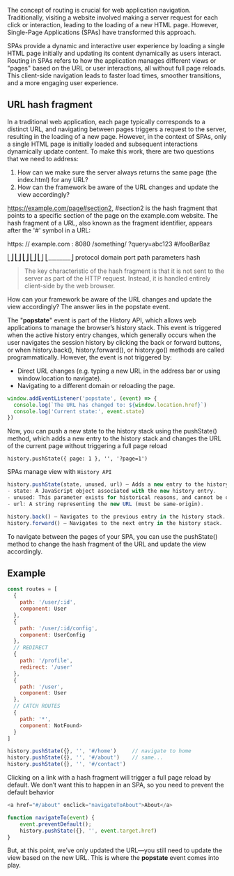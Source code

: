 The concept of routing is crucial for web application navigation. Traditionally, visiting a website involved making a server request for each click or interaction, leading to the loading of a new HTML page. However, Single-Page Applications (SPAs) have transformed this approach.

SPAs provide a dynamic and interactive user experience by loading a single HTML page initially and updating its content dynamically as users interact. Routing in SPAs refers to how the application manages different views or "pages" based on the URL or user interactions, all without full page reloads. This client-side navigation leads to faster load times, smoother transitions, and a more engaging user experience.

## URL hash fragment
In a traditional web application, each page typically corresponds to a distinct URL, and navigating between pages triggers a request to the server, resulting in the loading of a new page. However, in the context of SPAs, only a single HTML page is initially loaded and subsequent interactions dynamically update content. To make this work, there are two questions that we need to address:

1. How can we make sure the server always returns the same page (the index.html) for any URL?
2. How can the framework be aware of the URL changes and update the view accordingly?

https://example.com/page#section2, #section2 is the hash fragment that points to a specific section of the page on the example.com website. The hash fragment of a URL, also known as the fragment identifier, appears after the '#' symbol in a URL:

https: // example.com : 8080 /something/ ?query=abc123 #/fooBarBaz

⎣____⎦    ⎣__________⎦  ⎣__⎦ ⎣________⎦ ⎣____________⎦ ⎣________⎦
protocol     domain     port    path      parameters      hash


> The key characteristic of the hash fragment is that it is not sent to the server as part of the HTTP request. Instead, it is handled entirely client-side by the web browser.

How can your framework be aware of the URL changes and update the view accordingly? The answer lies in the popstate event.

The "**popstate**" event is part of the History API, which allows web applications to manage the browser’s history stack. This event is triggered when the active history entry changes, which generally occurs when the user navigates the session history by clicking the back or forward buttons, or when history.back(), history.forward(), or history.go() methods are called programmatically. However, the event is not triggered by:

- Direct URL changes (e.g. typing a new URL in the address bar or using window.location to navigate).
- Navigating to a different domain or reloading the page.

```js
window.addEventListener('popstate', (event) => {
  console.log(`The URL has changed to: ${window.location.href}`)
  console.log('Current state:', event.state)
})
```

Now, you can push a new state to the history stack using the pushState() method, which adds a new entry to the history stack and changes the URL of the current page without triggering a full page reload

`history.pushState({ page: 1 }, '', '?page=1')`


SPAs manage view with `History API`

```js
history.pushState(state, unused, url) — Adds a new entry to the history stack.
- state: A JavaScript object associated with the new history entry.
- unused: This parameter exists for historical reasons, and cannot be omitted; the MDN docs recommend to pass an empty string.
- url: A string representing the new URL (must be same-origin).

history.back() — Navigates to the previous entry in the history stack.
history.forward() — Navigates to the next entry in the history stack.
```

To navigate between the pages of your SPA, you can use the pushState() method to change the hash fragment of the URL and update the view accordingly. 

## Example
```js
const routes = [
  {
    path: '/user/:id',
    component: User
  },
  {
    path: '/user/:id/config',
    component: UserConfig
  },
  // REDIRECT
  {
    path: '/profile',
    redirect: '/user'
  },
  {
    path: '/user',
    component: User
  },
  // CATCH ROUTES
  {
    path: '*',
    component: NotFound>
  }
]

history.pushState({}, '', '#/home')     // navigate to home
history.pushState({}, '', '#/about')    // same...
history.pushState({}, '', '#/contact')
```

Clicking on a link with a hash fragment will trigger a full page reload by default. We don’t want this to happen in an SPA, so you need to prevent the default behavior

```js
<a href="#/about" onclick="navigateToAbout">About</a>

function navigateTo(event) {
    event.preventDefault();
    history.pushState({}, '', event.target.href)
}
```

But, at this point, we’ve only updated the URL—​you still need to update the view based on the new URL. This is where the **popstate** event comes into play.


